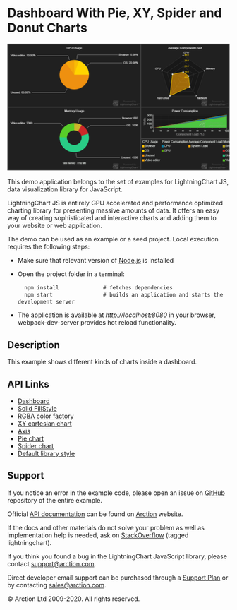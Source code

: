 # Dashboard With Pie, XY, Spider and Donut Charts

![Dashboard With Pie, XY, Spider and Donut Charts](dashboardPie.png)

This demo application belongs to the set of examples for LightningChart JS, data visualization library for JavaScript.

LightningChart JS is entirely GPU accelerated and performance optimized charting library for presenting massive amounts of data. It offers an easy way of creating sophisticated and interactive charts and adding them to your website or web application.

The demo can be used as an example or a seed project. Local execution requires the following steps:

- Make sure that relevant version of [Node.js](https://nodejs.org/en/download/) is installed
- Open the project folder in a terminal:

        npm install              # fetches dependencies
        npm start                # builds an application and starts the development server

- The application is available at *http://localhost:8080* in your browser, webpack-dev-server provides hot reload functionality.


## Description

This example shows different kinds of charts inside a dashboard.


## API Links

* [Dashboard]
* [Solid FillStyle]
* [RGBA color factory]
* [XY cartesian chart]
* [Axis]
* [Pie chart]
* [Spider chart]
* [Default library style]


## Support

If you notice an error in the example code, please open an issue on [GitHub][0] repository of the entire example.

Official [API documentation][1] can be found on [Arction][2] website.

If the docs and other materials do not solve your problem as well as implementation help is needed, ask on [StackOverflow][3] (tagged lightningchart).

If you think you found a bug in the LightningChart JavaScript library, please contact support@arction.com.

Direct developer email support can be purchased through a [Support Plan][4] or by contacting sales@arction.com.

[0]: https://github.com/Arction/
[1]: https://www.arction.com/lightningchart-js-api-documentation/
[2]: https://www.arction.com
[3]: https://stackoverflow.com/questions/tagged/lightningchart
[4]: https://www.arction.com/support-services/

© Arction Ltd 2009-2020. All rights reserved.


[Dashboard]: https://www.arction.com/lightningchart-js-api-documentation/v2.2.0/classes/dashboard.html
[Solid FillStyle]: https://www.arction.com/lightningchart-js-api-documentation/v2.2.0/classes/solidfill.html
[RGBA color factory]: https://www.arction.com/lightningchart-js-api-documentation/v2.2.0/globals.html#colorrgba
[XY cartesian chart]: https://www.arction.com/lightningchart-js-api-documentation/v2.2.0/classes/chartxy.html
[Axis]: https://www.arction.com/lightningchart-js-api-documentation/v2.2.0/classes/axis.html
[Pie chart]: https://www.arction.com/lightningchart-js-api-documentation/v2.2.0/classes/piechart.html
[Spider chart]: https://www.arction.com/lightningchart-js-api-documentation/v2.2.0/classes/spiderchart.html
[Default library style]: https://www.arction.com/lightningchart-js-api-documentation/v2.2.0/globals.html#defaultlibrarystyle

